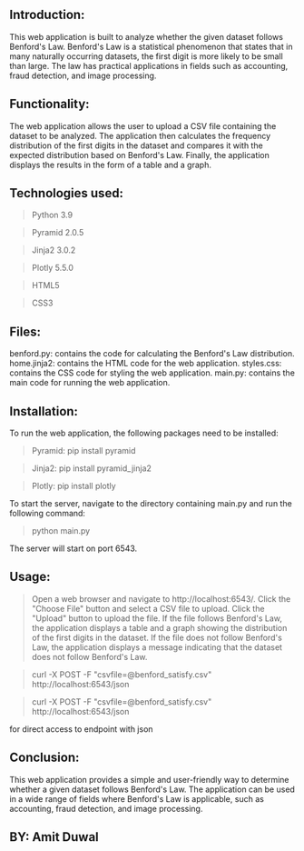 <h2>Introduction:</h2>
This web application is built to analyze whether the given dataset follows Benford's Law. Benford's Law is a statistical phenomenon that states that in many naturally occurring datasets, the first digit is more likely to be small than large. The law has practical applications in fields such as accounting, fraud detection, and image processing.

<h2>Functionality:</h2>
The web application allows the user to upload a CSV file containing the dataset to be analyzed. The application then calculates the frequency distribution of the first digits in the dataset and compares it with the expected distribution based on Benford's Law. Finally, the application displays the results in the form of a table and a graph.

<h2>Technologies used:</h2>

>Python 3.9

>Pyramid 2.0.5

>Jinja2 3.0.2

>Plotly 5.5.0

>HTML5

>CSS3

<h2>Files:</h2>

benford.py: contains the code for calculating the Benford's Law distribution.
home.jinja2: contains the HTML code for the web application.
styles.css: contains the CSS code for styling the web application.
main.py: contains the main code for running the web application.

<h2>Installation:</h2>
To run the web application, the following packages need to be installed:

>Pyramid: pip install pyramid

>Jinja2: pip install pyramid_jinja2

>Plotly: pip install plotly

To start the server, navigate to the directory containing main.py and run the following command:

>python main.py

The server will start on port 6543.

<h2>Usage:</h2>

>Open a web browser and navigate to http://localhost:6543/.
>Click the "Choose File" button and select a CSV file to upload.
>Click the "Upload" button to upload the file.
>If the file follows Benford's Law, the application displays a table and a graph showing the distribution of the first digits in the dataset.
>If the file does not follow Benford's Law, the application displays a message indicating that the dataset does not follow Benford's Law.

>curl -X POST -F "csvfile=@benford_satisfy.csv" http://localhost:6543/json

>curl -X POST -F "csvfile=@benford_satisfy.csv" http://localhost:6543/json

for direct access to endpoint with json

<h2>Conclusion:</h2>
This web application provides a simple and user-friendly way to determine whether a given dataset follows Benford's Law. The application can be used in a wide range of fields where Benford's Law is applicable, such as accounting, fraud detection, and image processing.


<br>


<h2>BY: Amit Duwal</h2>

